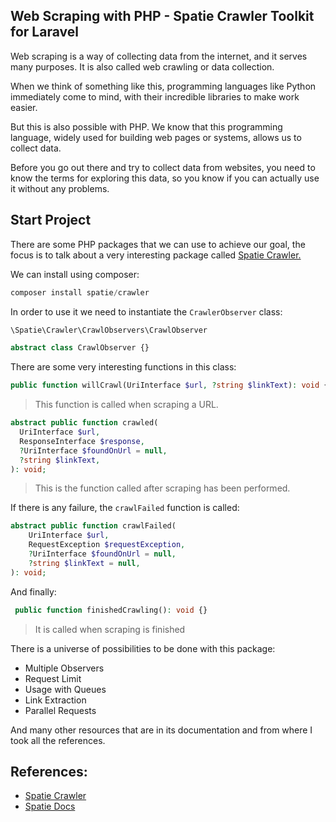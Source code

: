 ## Web Scraping with PHP - Spatie Crawler Toolkit for Laravel

Web scraping is a way of collecting data from the internet, and it serves many purposes. It is also called web crawling or data collection.

When we think of something like this, programming languages ​​like Python immediately come to mind, with their incredible libraries to make work easier.

But this is also possible with PHP. We know that this programming language, widely used for building web pages or systems, allows us to collect data.

Before you go out there and try to collect data from websites, you need to know the terms for exploring this data, so you know if you can actually use it without any problems.

## Start Project

There are some PHP packages that we can use to achieve our goal, the focus is to talk about a very interesting package called [Spatie Crawler.](https://github.com/spekulatius/spatie-crawler-toolkit-for-laravel)

We can install using composer:

```php
composer install spatie/crawler
```

In order to use it we need to instantiate the `CrawlerObserver` class:

```php
\Spatie\Crawler\CrawlObservers\CrawlObserver

abstract class CrawlObserver {}
```

There are some very interesting functions in this class:

```php
public function willCrawl(UriInterface $url, ?string $linkText): void {}
```

> This function is called when scraping a URL.

```php
abstract public function crawled(
  UriInterface $url,
  ResponseInterface $response,
  ?UriInterface $foundOnUrl = null,
  ?string $linkText,
): void;
```

> This is the function called after scraping has been performed.

If there is any failure, the `crawlFailed` function is called:

```php
abstract public function crawlFailed(
	UriInterface $url,
	RequestException $requestException,
	?UriInterface $foundOnUrl = null,
	?string $linkText = null,
): void;
```

And finally:

```php
 public function finishedCrawling(): void {}
```

> It is called when scraping is finished

There is a universe of possibilities to be done with this package:

- Multiple Observers
- Request Limit
- Usage with Queues
- Link Extraction
- Parallel Requests

And many other resources that are in its documentation and from where I took all the references.

## References:

- [Spatie Crawler](https://github.com/spekulatius/spatie-crawler-toolkit-for-laravel)
- [Spatie Docs](https://spatie.be/docs)
